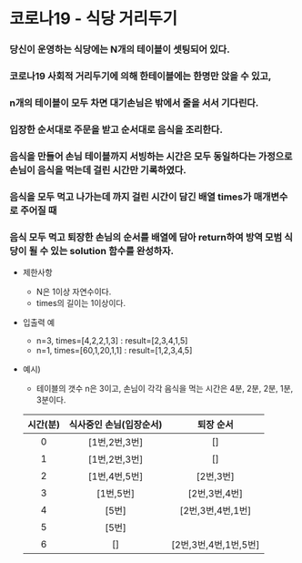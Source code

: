 # 코로나19 - 식당 거리두기

### 당신이 운영하는 식당에는 N개의 테이블이 셋팅되어 있다.
### 코로나19 사회적 거리두기에 의해 한테이블에는 한명만 앉을 수 있고,
### n개의 테이블이 모두 차면 대기손님은 밖에서 줄을 서서 기다린다.

### 입장한 순서대로 주문을 받고 순서대로 음식을 조리한다.
### 음식을 만들어 손님 테이블까지 서빙하는 시간은 모두 동일하다는 가정으로 손님이 음식을 먹는데 걸린 시간만 기록하였다.

### 음식을 모두 먹고 나가는데 까지 걸린 시간이 담긴 배열 times가 매개변수로 주어질 때
### 음식 모두 먹고 퇴장한 손님의 순서를 배열에 담아 return하여 방역 모범 식당이 될 수 있는 solution 함수를 완성하자.

- 제한사항
  - N은 1이상 자연수이다.
  - times의 길이는 1이상이다.
  
- 입출력 예
  - n=3, times=[4,2,2,1,3] : result=[2,3,4,1,5]
  - n=1, times=[60,1,20,1,1] : result=[1,2,3,4,5]

- 예시)
  - 테이블의 갯수 n은 3이고, 손님이 각각 음식을 먹는 시간은 4분, 2분, 2분, 1분, 3분이다.
  
  |시간(분)|식사중인 손님(입장순서)|퇴장 순서|
  |:---:|:---:|:---:|
  |0|[1번,2번,3번]|[]
  |1|[1번,2번,3번]|[]
  |2|[1번,4번,5번]|[2번,3번]
  |3|[1번,5번]|[2번,3번,4번]
  |4|[5번]|[2번,3번,4번,1번]
  |5|[5번]|
  |6|[]|[2번,3번,4번,1번,5번]
   
   
 

